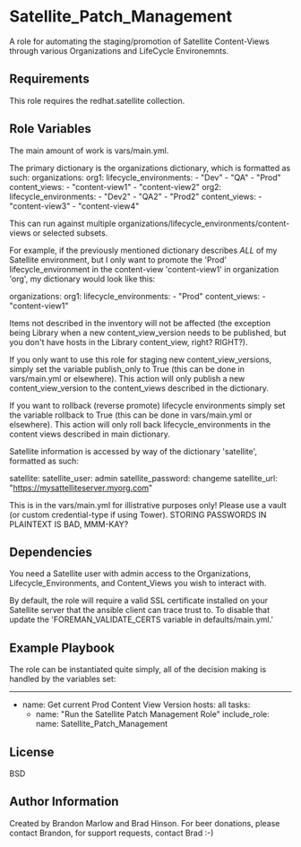 Satellite_Patch_Management
=========

A role for automating the staging/promotion of Satellite Content-Views through various Organizations and LifeCycle Environemnts.

Requirements
------------

This role requires the redhat.satellite collection.

Role Variables
--------------

The main amount of work is vars/main.yml.

The primary dictionary is the organizations dictionary, which is formatted as such:
organizations:
  org1:
    lifecycle_environments:
      - "Dev"
      - "QA"
      - "Prod"
    content_views:
      - "content-view1"
      - "content-view2"
  org2:
    lifecycle_environments:
      - "Dev2"
      - "QA2"
      - "Prod2"
    content_views:
      - "content-view3"
      - "content-view4"


This can run against multiple organizations/lifecycle_environments/content-views or selected subsets.

For example, if the previously mentioned dictionary describes *ALL* of my Satellite environment, but I only want to promote the 'Prod' lifecycle_environment in the content-view 'content-view1' in organization 'org', my dictionary would look like this:

organizations:
  org1:
    lifecycle_environments:
      - "Prod"
    content_views:
      - "content-view1"

Items not described in the inventory will not be affected (the exception being Library when a new content_view_version needs to be published, but you don't have hosts in the Library content_view, right?  RIGHT?).

If you only want to use this role for staging new content_view_versions, simply set the variable publish_only to True (this can be done in vars/main.yml or elsewhere).  This action will only publish a new content_view_version to the content_views described in the dictionary.

If you want to rollback (reverse promote) lifecycle environments simply set the variable rollback to True (this can be done in vars/main.yml or elsewhere).  This action will only roll back lifecycle_environments in the content views described in main dictionary.


Satellite information is accessed by way of the dictionary 'satellite', formatted as such:

satellite:
  satellite_user: admin
  satellite_password: changeme
  satellite_url: "https://mysattelliteserver.myorg.com"

This is in the vars/main.yml for illistrative purposes only!  Please use a vault (or custom credential-type if using Tower).  STORING PASSWORDS IN PLAINTEXT IS BAD, MMM-KAY?


Dependencies
------------

You need a Satellite user with admin access to the Organizations, Lifecycle_Environments, and Content_Views you wish to interact with.

By default, the role will require a valid SSL certificate installed on your Satellite server that the ansible client can trace trust to.  To disable that update the 'FOREMAN_VALIDATE_CERTS variable in defaults/main.yml.'


Example Playbook
----------------

The role can be instantiated quite simply, all of the decision making is handled by the variables set:

---
- name: Get current Prod Content View Version
  hosts: all
  tasks:
  - name: "Run the Satellite Patch Management Role"
    include_role: 
      name: Satellite_Patch_Management 


License
-------

BSD

Author Information
------------------

Created by Brandon Marlow and Brad Hinson.  For beer donations, please contact Brandon, for support requests, contact Brad :-)
